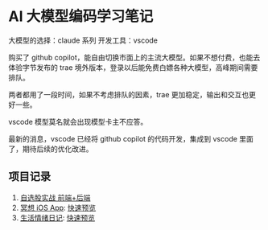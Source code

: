 # AI 大模型编码学习笔记

大模型的选择：claude 系列
开发工具：vscode

购买了 github copilot，能自由切换市面上的主流大模型。如果不想付费，也能去体验字节发布的 trae 境外版本，登录以后能免费白嫖各种大模型，高峰期间需要排队。

两者都用了一段时间，如果不考虑排队的因素，trae 更加稳定，输出和交互也更好一些。

vscode 模型莫名就会出现模型卡主不应答。

最新的消息，vscode 已经将 github copilot 的代码开发，集成到 vscode 里面了，期待后续的优化改进。

## 项目记录

1. [自选股实战 前端+后端](stock-watching-system/Readme.md)
2. [冥想 iOS App](ui-ux-ios-meditation-app/Readme.md): [快速预览](ui-ux-ios-meditation-app/meditation-app-prototype.html)
3. [生活情绪日记](ui-ux-ios-life-assistant-app/Readme.md): [快速预览](ui-ux-ios-life-assistant-app/canghe_app_prototype.html)
